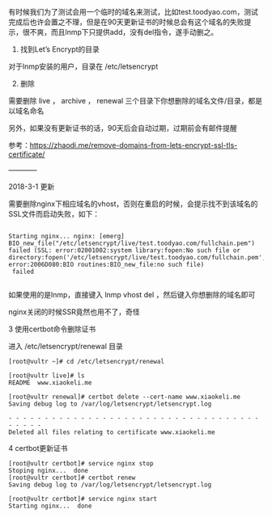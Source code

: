 有时候我们为了测试会用一个临时的域名来测试，比如test.toodyao.com，测试完成后也许会置之不理，但是在90天更新证书的时候总会有这个域名的失败提示，很不爽，而且lnmp下只提供add，没有del指令，遂手动删之。

1. 找到Let’s Encrypt的目录

对于lnmp安装的用户，目录在 /etc/letsencrypt

2. 删除

需要删除 live ， archive ， renewal 三个目录下你想删除的域名文件/目录，都是以域名命名

另外，如果没有更新证书的话，90天后会自动过期，过期前会有邮件提醒

参考：https://zhaodi.me/remove-domains-from-lets-encrypt-ssl-tls-certificate/

————

2018-3-1 更新

需要删除nginx下相应域名的vhost，否则在重启的时候，会提示找不到该域名的SSL文件而启动失败，如下：

```

Starting nginx... nginx: [emerg] BIO_new_file("/etc/letsencrypt/live/test.toodyao.com/fullchain.pem") failed (SSL: error:02001002:system library:fopen:No such file or directory:fopen('/etc/letsencrypt/live/test.toodyao.com/fullchain.pem','r') error:2006D080:BIO routines:BIO_new_file:no such file)
 failed
 
 ```
如果使用的是lnmp，直接键入 lnmp vhost del ，然后键入你想删除的域名即可

nginx关闭的时候SSR竟然也用不了，奇怪

3 使用certbot命令删除证书

进入 /etc/letsencrypt/renewal 目录

```
[root@vultr ~]# cd /etc/letsencrypt/renewal

[root@vultr live]# ls
README  www.xiaokeli.me

[root@vultr renewal]# certbot delete --cert-name www.xiaokeli.me
Saving debug log to /var/log/letsencrypt/letsencrypt.log

- - - - - - - - - - - - - - - - - - - - - - - - - - - - - - - - - - - - - - - -
Deleted all files relating to certificate www.xiaokeli.me
```

4 certbot更新证书 

```
[root@vultr certbot]# service nginx stop
Stoping nginx...  done
[root@vultr certbot]# certbot renew
Saving debug log to /var/log/letsencrypt/letsencrypt.log

[root@vultr certbot]# service nginx start
Starting nginx...  done
```
